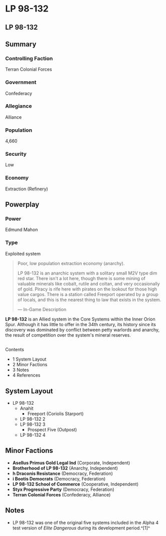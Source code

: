 # LP 98-132
## LP 98-132

		

## Summary

### Controlling Faction

Terran Colonial Forces

### Government

Confederacy

### Allegiance

Alliance

### Population

4,660

### Security

Low

### Economy

Extraction (Refinery)

## Powerplay

### Power

Edmund Mahon

### Type

Exploited system

> 
> 
> Poor, low population extraction economy (anarchy).
> 
> LP 98-132 is an anarchic system with a solitary small M2V type dim red star. There isn't a lot here, though there is some mining of valuable minerals like cobalt, rutile and coltan, and very occasionally of gold. Piracy is rife here with pirates on the lookout for those high value cargos. There is a station called Freeport operated by a group of locals, and this is the nearest thing to law that exists in the system.
> 
> 
> — In-Game Description
> 

**LP 98-132** is an Allied system in the Core Systems within the Inner Orion Spur. Although it has little to offer in the 34th century, its history since its discovery was dominated by conflict between petty warlords and anarchy, the result of competition over the system's mineral reserves.

## 

Contents

- 1 System Layout
- 2 Minor Factions
- 3 Notes
- 4 References

## System Layout

- LP 98-132
    - Anahit
        - Freeport (Coriolis Starport)
    - LP 98-132 2
    - LP 98-132 3
        - Prospect Five (Outpost)
    - LP 98-132 4

## Minor Factions

- **Asellus Primus Gold Legal Ind** (Corporate, Independent)
- **Brotherhood of LP 98-132** (Anarchy, Independent)
- **h Draconis Resistance** (Democracy, Federation)
- **i Bootis Democrats** (Democracy, Federation)
- **LP 98-132 School of Commerce** (Cooperative, Independent)
- **Styx Progressive Party** (Democracy, Federation)
- **Terran Colonial Forces** (Confederacy, Alliance)

## Notes

- LP 98-132 was one of the original five systems included in the Alpha 4 test version of *Elite Dangerous* during its development period.^[1]^